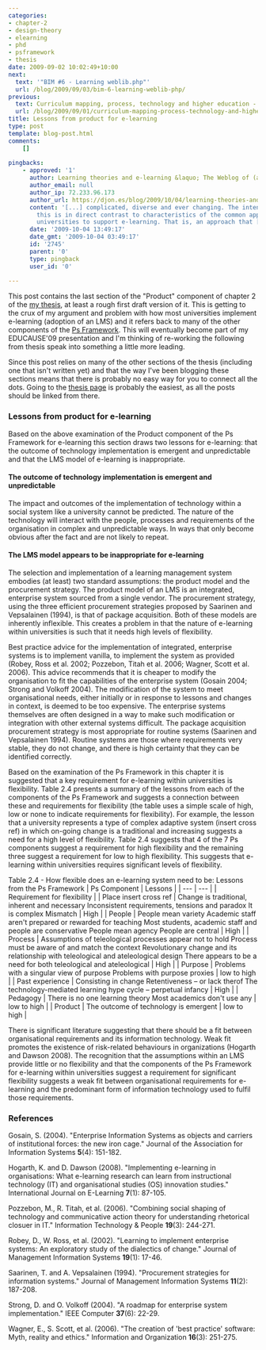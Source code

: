 ```yaml
---
categories:
- chapter-2
- design-theory
- elearning
- phd
- psframework
- thesis
date: 2009-09-02 10:02:49+10:00
next:
  text: '"BIM #6 - Learning weblib.php"'
  url: /blog/2009/09/03/bim-6-learning-weblib-php/
previous:
  text: Curriculum mapping, process, technology and higher education - some questions
  url: /blog/2009/09/01/curriculum-mapping-process-technology-and-higher-education/
title: Lessons from product for e-learning
type: post
template: blog-post.html
comments:
    []
    
pingbacks:
    - approved: '1'
      author: Learning theories and e-learning &laquo; The Weblog of (a) David Jones
      author_email: null
      author_ip: 72.233.96.173
      author_url: https://djon.es/blog/2009/10/04/learning-theories-and-e-learning/
      content: '[...] complicated, diverse and ever changing. The intent is to argue that
        this is in direct contrast to characteristics of the common approach taken by
        universities to support e-learning. That is, an approach that [...]'
      date: '2009-10-04 13:49:17'
      date_gmt: '2009-10-04 03:49:17'
      id: '2745'
      parent: '0'
      type: pingback
      user_id: '0'
    
---
```

This post contains the last section of the "Product" component of chapter 2 of the [my thesis](/blog/research/phd-thesis/), at least a rough first draft version of it. This is getting to the crux of my argument and problem with how most universities implement e-learning (adoption of an LMS) and it refers back to many of the other components of the [Ps Framework](/blog/2009/03/18/the-ps-framework/). This will eventually become part of my EDUCAUSE'09 presentation and I'm thinking of re-working the following from thesis speak into something a little more leading.

Since this post relies on many of the other sections of the thesis (including one that isn't written yet) and that the way I've been blogging these sections means that there is probably no easy way for you to connect all the dots. Going to the [thesis page](/blog/research/phd-thesis/) is probably the easiest, as all the posts should be linked from there.

### Lessons from product for e-learning

Based on the above examination of the Product component of the Ps Framework for e-learning this section draws two lessons for e-learning: that the outcome of technology implementation is emergent and unpredictable and that the LMS model of e-learning is inappropriate.

#### The outcome of technology implementation is emergent and unpredictable

The impact and outcomes of the implementation of technology within a social system like a university cannot be predicted. The nature of the technology will interact with the people, processes and requirements of the organisation in complex and unpredictable ways. In ways that only become obvious after the fact and are not likely to repeat.

#### The LMS model appears to be inappropriate for e-learning

The selection and implementation of a learning management system embodies (at least) two standard assumptions: the product model and the procurement strategy. The product model of an LMS is an integrated, enterprise system sourced from a single vendor. The procurement strategy, using the three efficient procurement strategies proposed by Saarinen and Vepsalainen (1994), is that of package acquisition. Both of these models are inherently inflexible. This creates a problem in that the nature of e-learning within universities is such that it needs high levels of flexibility.

Best practice advice for the implementation of integrated, enterprise systems is to implement vanilla, to implement the system as provided (Robey, Ross et al. 2002; Pozzebon, Titah et al. 2006; Wagner, Scott et al. 2006). This advice recommends that it is cheaper to modify the organisation to fit the capabilities of the enterprise system (Gosain 2004; Strong and Volkoff 2004). The modification of the system to meet organisational needs, either initially or in response to lessons and changes in context, is deemed to be too expensive. The enterprise systems themselves are often designed in a way to make such modification or integration with other external systems difficult. The package acquisition procurement strategy is most appropriate for routine systems (Saarinen and Vepsalainen 1994). Routine systems are those where requirements very stable, they do not change, and there is high certainty that they can be identified correctly.

Based on the examination of the Ps Framework in this chapter it is suggested that a key requirement for e-learning within universities is flexibility. Table 2.4 presents a summary of the lessons from each of the components of the Ps Framework and suggests a connection between these and requirements for flexibility (the table uses a simple scale of high, low or none to indicate requirements for flexibility). For example, the lesson that a university represents a type of complex adaptive system (insert cross ref) in which on-going change is a traditional and increasing suggests a need for a high level of flexibility. Table 2.4 suggests that 4 of the 7 Ps components suggest a requirement for high flexibility and the remaining three suggest a requirement for low to high flexibility. This suggests that e-learning within universities requires significant levels of flexibility.

Table 2.4 - How flexible does an e-learning system need to be: Lessons from the Ps Framework
| Ps Component | Lessons |
| --- | --- |
| Requirement for flexibility |
| Place insert cross ref | Change is traditional, inherent and necessary Inconsistent requirements, tensions and paradox It is complex Mismatch | High |
| People | People mean variety Academic staff aren't prepared or rewarded for teaching Most students, academic staff and people are conservative People mean agency People are central | High |
| Process | Assumptions of teleological processes appear not to hold Process must be aware of and match the context Revolutionary change and its relationship with teleological and ateleological design There appears to be a need for both teleological and ateleological | High |
| Purpose | Problems with a singular view of purpose Problems with purpose proxies | low to high |
| Past experience | Consisting in change Retentiveness – or lack therof The technology-mediated learning hype cycle – perpetual infancy | High |
| Pedagogy | There is no one learning theory Most academics don't use any | low to high |
| Product | The outcome of technology is emergent | low to high |

There is significant literature suggesting that there should be a fit between organisational requirements and its information technology. Weak fit promotes the existence of risk-related behaviours in organizations (Hogarth and Dawson 2008). The recognition that the assumptions within an LMS provide little or no flexibility and that the components of the Ps Framework for e-learning within universities suggest a requirement for significant flexibility suggests a weak fit between organisational requirements for e-learning and the predominant form of information technology used to fulfil those requirements.

### References

Gosain, S. (2004). "Enterprise Information Systems as objects and carriers of institutional forces: the new iron cage." Journal of the Association for Information Systems **5**(4): 151-182.

Hogarth, K. and D. Dawson (2008). "Implementing e-learning in organisations: What e-learning research can learn from instructional technology (IT) and organisational studies (OS) innovation studies." International Journal on E-Learning **7**(1): 87-105.

Pozzebon, M., R. Titah, et al. (2006). "Combining social shaping of technology and communicative action theory for understanding rhetorical closuer in IT." Information Technology & People **19**(3): 244-271.

Robey, D., W. Ross, et al. (2002). "Learning to implement enterprise systems: An exploratory study of the dialectics of change." Journal of Management Information Systems **19**(1): 17-46.

Saarinen, T. and A. Vepsalainen (1994). "Procurement strategies for information systems." Journal of Management Information Systems **11**(2): 187-208.

Strong, D. and O. Volkoff (2004). "A roadmap for enterprise system implementation." IEEE Computer **37**(6): 22-29.

Wagner, E., S. Scott, et al. (2006). "The creation of 'best practice' software: Myth, reality and ethics." Information and Organization **16**(3): 251-275.